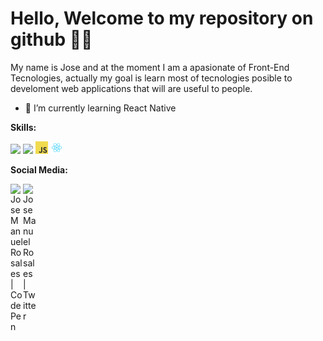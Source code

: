 # Hello, Welcome to my repository on github 👋🙇

My name is Jose and at the moment I am a apasionate of Front-End Tecnologies, actually my goal is learn most of tecnologies posible to develoment web applications that will are useful to people.

-  🌠 I’m currently learning React Native

**Skills:**  

<code><img height="20" src="https://encrypted-tbn0.gstatic.com/images?q=tbn:ANd9GcRVB4twv74Kv-OlgnOCa8NuMOP2DvpeK3kQcw&usqp=CAU"></code>
<code><img height="20" src="https://lenguajecss.com/assets/logo.svg"></code>
<code><img height="20" src="https://raw.githubusercontent.com/github/explore/80688e429a7d4ef2fca1e82350fe8e3517d3494d/topics/javascript/javascript.png"></code>
<code><img height="20" src="https://raw.githubusercontent.com/github/explore/80688e429a7d4ef2fca1e82350fe8e3517d3494d/topics/react/react.png"></code>

**Social Media:**  

<a href="https://codepen.io/JoseRg09">
  <img align="left" alt="Jose Manuel Rosales | CodePen" width="20px" src="https://cdn.icon-icons.com/icons2/1906/PNG/512/iconfinder-codepen-4550862_121336.png" />
</a>
<a href="https://twitter.com/JoseRosa09">
  <img align="left" alt="Jose Manuel Rosales | Twitter" width="21px" src="https://raw.githubusercontent.com/anuraghazra/anuraghazra/master/assets/twitter.svg" />
</a>


<!---
Josem1801/Josem1801 is a ✨ special ✨ repository because its `README.md` (this file) appears on your GitHub profile.
You can click the Preview link to take a look at your changes.
--->
